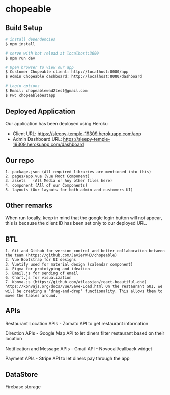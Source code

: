 # chopeable

## Build Setup

```bash
# install dependencies
$ npm install

# serve with hot reload at localhost:3000
$ npm run dev

# Open browser to view our app
$ Customer Chopeable client: http://localhost:8080/app 
$ Admin Chopeable dashboard: http://localhost:8080/dashboard 

# Login options
$ Email: chopeablewad2test@gmail.com
$ Pw: chopeablebestapp
```

## Deployed Application
Our application has been deployed using Heroku
- Client URL: https://sleepy-temple-19309.herokuapp.com/app
- Admin Dashboard URL: https://sleepy-temple-19309.herokuapp.com/dashboard

## Our repo
	1. package.json (All required libraries are mentioned into this)
	2. pages/app.vue (Vue Root Component)
	3. assets	(All Media or Any other files here)
	4. component (All of our Components)
    5. layouts (Our layouts for both admin and customers UI)


## Other remarks
When run locally, keep in mind that the google login button will not appear, this is because the client ID has been set only to our deployed URL.

## BTL
    1. Git and Github for version control and better collaboration between the team (https://github.com/JavierWHJ/chopeable)
    2. Vue Bootstrap for UI designs
    3. Vuetify used for material design (calendar component)
    4. Figma for prototyping and ideation
    5. Email.js for sending of email
    6. Chart.js for visualization
    7. Konva.js (https://github.com/atlassian/react-beautiful-dnd) https://konvajs.org/docs/vue/Save-Load.html On the restaurant GUI, we will be creating a "drag-and-drop" functionality. This allows them to move the tables around. 

## APIs
Restaurant Location APIs
    - Zomato API to get restaurant information

Direction APIs
    - Google Map API to let diners filter restaurant based on their location

Notification and Message APIs
    - Gmail API
    - Novocall/callback widget

Payment APIs
    - Stripe API to let diners pay through the app 


## DataStore
Firebase storage 


